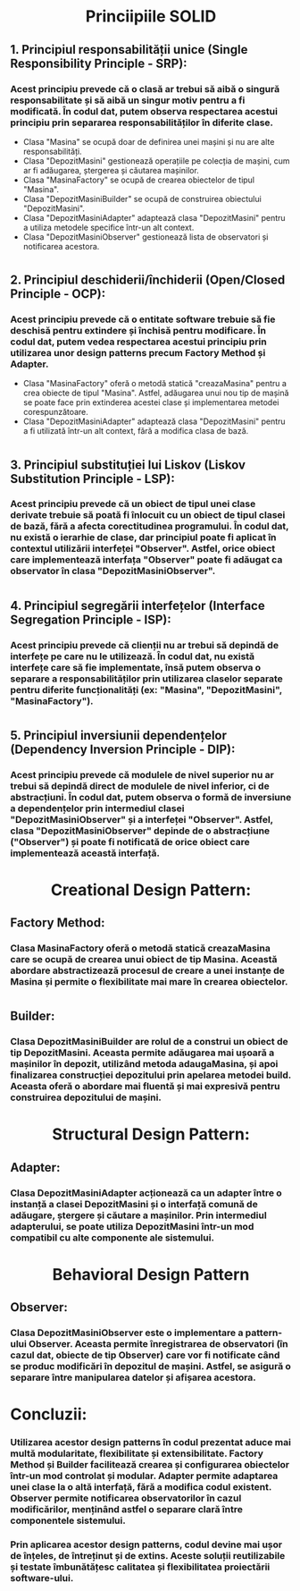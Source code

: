 <h1 align = center>Princiipiile SOLID</h1>

## 1. Principiul responsabilității unice (Single Responsibility Principle - SRP):
### Acest principiu prevede că o clasă ar trebui să aibă o singură responsabilitate și să aibă un singur motiv pentru a fi modificată. În codul dat, putem observa respectarea acestui principiu prin separarea responsabilităților în diferite clase.

+ Clasa "Masina" se ocupă doar de definirea unei mașini și nu are alte responsabilități.
+ Clasa "DepozitMasini" gestionează operațiile pe colecția de mașini, cum ar fi adăugarea, ștergerea și căutarea mașinilor.
+ Clasa "MasinaFactory" se ocupă de crearea obiectelor de tipul "Masina".
+ Clasa "DepozitMasiniBuilder" se ocupă de construirea obiectului "DepozitMasini".
+ Clasa "DepozitMasiniAdapter" adaptează clasa "DepozitMasini" pentru a utiliza metodele specifice într-un alt context.
+ Clasa "DepozitMasiniObserver" gestionează lista de observatori și notificarea acestora.
#  
## 2. Principiul deschiderii/închiderii (Open/Closed Principle - OCP):
### Acest principiu prevede că o entitate software trebuie să fie deschisă pentru extindere și închisă pentru modificare. În codul dat, putem vedea respectarea acestui principiu prin utilizarea unor design patterns precum Factory Method și Adapter.

+ Clasa "MasinaFactory" oferă o metodă statică "creazaMasina" pentru a crea obiecte de tipul "Masina". Astfel, adăugarea unui nou tip de mașină se poate face prin extinderea acestei clase și implementarea metodei corespunzătoare.
+ Clasa "DepozitMasiniAdapter" adaptează clasa "DepozitMasini" pentru a fi utilizată într-un alt context, fără a modifica clasa de bază.
#
## 3. Principiul substituției lui Liskov (Liskov Substitution Principle - LSP):
### Acest principiu prevede că un obiect de tipul unei clase derivate trebuie să poată fi înlocuit cu un obiect de tipul clasei de bază, fără a afecta corectitudinea programului. În codul dat, nu există o ierarhie de clase, dar principiul poate fi aplicat în contextul utilizării interfeței "Observer". Astfel, orice obiect care implementează interfața "Observer" poate fi adăugat ca observator în clasa "DepozitMasiniObserver".
#
## 4. Principiul segregării interfețelor (Interface Segregation Principle - ISP):
### Acest principiu prevede că clienții nu ar trebui să depindă de interfețe pe care nu le utilizează. În codul dat, nu există interfețe care să fie implementate, însă putem observa o separare a responsabilităților prin utilizarea claselor separate pentru diferite funcționalități (ex: "Masina", "DepozitMasini", "MasinaFactory").
#
## 5. Principiul inversiunii dependențelor (Dependency Inversion Principle - DIP):
### Acest principiu prevede că modulele de nivel superior nu ar trebui să depindă direct de modulele de nivel inferior, ci de abstracțiuni. În codul dat, putem observa o formă de inversiune a dependențelor prin intermediul clasei "DepozitMasiniObserver" și a interfeței "Observer". Astfel, clasa "DepozitMasiniObserver" depinde de o abstracțiune ("Observer") și poate fi notificată de orice obiect care implementează această interfață.
#
<h1 align = center>Creational Design Pattern:</h1>

## Factory Method:

### Clasa MasinaFactory oferă o metodă statică creazaMasina care se ocupă de crearea unui obiect de tip Masina. Această abordare abstractizează procesul de creare a unei instanțe de Masina și permite o flexibilitate mai mare în crearea obiectelor.
#
## Builder:

### Clasa DepozitMasiniBuilder are rolul de a construi un obiect de tip DepozitMasini. Aceasta permite adăugarea mai ușoară a mașinilor în depozit, utilizând metoda adaugaMasina, și apoi finalizarea construcției depozitului prin apelarea metodei build. Aceasta oferă o abordare mai fluentă și mai expresivă pentru construirea depozitului de mașini.
#
<h1 align = center>Structural Design Pattern:</h1>

## Adapter:

### Clasa DepozitMasiniAdapter acționează ca un adapter între o instanță a clasei DepozitMasini și o interfață comună de adăugare, ștergere și căutare a mașinilor. Prin intermediul adapterului, se poate utiliza DepozitMasini într-un mod compatibil cu alte componente ale sistemului.
#
<h1 align = center>Behavioral Design Pattern</h1>

## Observer:

### Clasa DepozitMasiniObserver este o implementare a pattern-ului Observer. Aceasta permite înregistrarea de observatori (în cazul dat, obiecte de tip Observer) care vor fi notificate când se produc modificări în depozitul de mașini. Astfel, se asigură o separare între manipularea datelor și afișarea acestora.
#
# Concluzii:
### Utilizarea acestor design patterns în codul prezentat aduce mai multă modularitate, flexibilitate și extensibilitate. Factory Method și Builder facilitează crearea și configurarea obiectelor într-un mod controlat și modular. Adapter permite adaptarea unei clase la o altă interfață, fără a modifica codul existent. Observer permite notificarea observatorilor în cazul modificărilor, menținând astfel o separare clară între componentele sistemului.
### Prin aplicarea acestor design patterns, codul devine mai ușor de înțeles, de întreținut și de extins. Aceste soluții reutilizabile și testate îmbunătățesc calitatea și flexibilitatea proiectării software-ului.